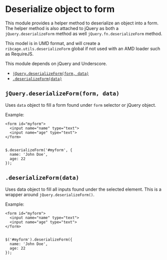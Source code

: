 # Deserialize object to form <a name="deserialize-object-to-form"></a>

This module provides a helper method to deserialize an object into a form. The
helper method is also attached to jQuery as both a `jQuery.deserializeForm`
method as well `jQuery.fn.deserializeForm` method.

This model is in UMD format, and will create a `ribcage.utils.deserializeForm`
global if not used with an AMD loader such as RequireJS.

This module depends on jQuery and Underscore.

 + [`jQuery.deserializeForm(form, data)`](#jquery-deserializeform-form-data)
 + [`.deserializeForm(data)`](#deserializeform-data)


## `jQuery.deserializeForm(form, data)` <a name="jquery-deserializeform-form-data"></a>

Uses `data` object to fill a form found under `form` selector or jQuery object.

Example:

    <form id="myform">
      <input name="name" type="text">
      <input name="age" type="text">
    </form>


    $.deserializeForm('#myform', {
      name: 'John Doe',
      age: 22
    });


## `.deserializeForm(data)` <a name="deserializeform-data"></a>

Uses data object to fill all inputs found under the selected element. This is a
wrapper around `jQuery.deserializeForm()`.

Example:

    <form id="myform">
      <input name="name" type="text">
      <input name="age" type="text">
    </form>


    $('#myform').deserializeForm({
      name: 'John Doe',
      age: 22
    });
